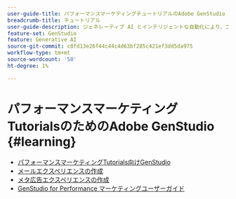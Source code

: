 ```yaml
---
user-guide-title: パフォーマンスマーケティングチュートリアルのAdobe GenStudio
breadcrumb-title: チュートリアル
user-guide-description: ジェネレーティブ AI とインテリジェントな自動化により、コンテンツサプライチェーンを加速および簡素化するエンドツーエンドのソリューションである、パフォーマンスマーケティングのGenStudioに関するチュートリアルをご覧ください。
feature-set: GenStudio
feature: Generative AI
source-git-commit: c0fd13e26f44c44c4d63bf285c421ef3dd5da975
workflow-type: tm+mt
source-wordcount: '58'
ht-degree: 1%

---
```



# パフォーマンスマーケティングTutorialsのためのAdobe GenStudio {#learning}

+ [パフォーマンスマーケティングTutorials向けGenStudio](tutorials.md)
+ [メールエクスペリエンスの作成](create-email-experience.md)
+ [メタ広告エクスペリエンスの作成](create-meta-ad.md)
+ [GenStudio for Performance マーケティングユーザーガイド ](https://experienceleague.adobe.com/docs/genstudio/user-guide/home.html)
